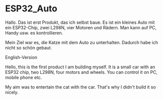 # ESP32_Auto

Hallo. Das ist erst Produkt, das ich selbst baue. Es ist ein kleines Auto mit ein ESP32-Chip, zwei L298N, vier Motoren und Rädern. Man kann auf PC, Handy usw. es kontrollieren. 

Mein Ziel war es, die Katze mit dem Auto zu unterhalten. Dadurch habe ich nicht so schön gebaut.


English-Version 


Hello, this is the first product I am building myself. It is a small car with an ESP32 chip, two L298N, four motors and wheels. You can control it on PC, mobile phone etc.

My aim was to entertain the cat with the car. That's why I didn't build it so nicely.
